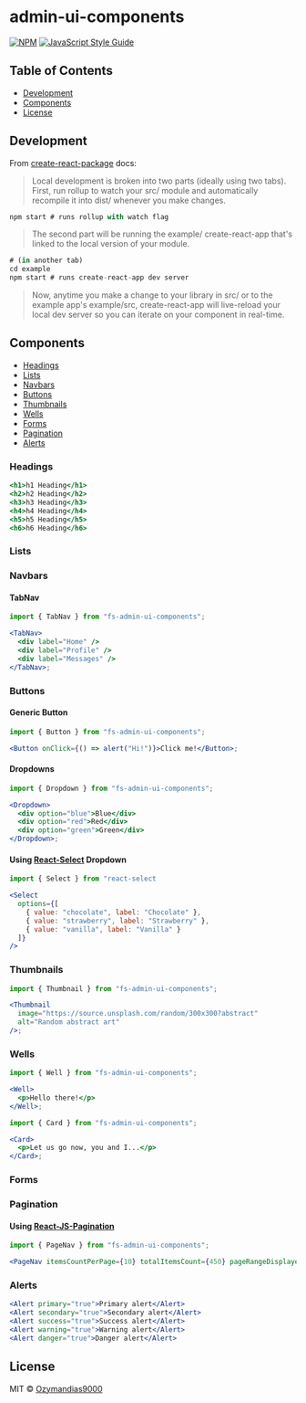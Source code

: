 # admin-ui-components

>

[![NPM](https://img.shields.io/npm/v/fs-admin-ui-components.svg)](https://www.npmjs.com/package/fs-admin-ui-components) [![JavaScript Style Guide](https://img.shields.io/badge/code_style-standard-brightgreen.svg)](https://standardjs.com)

## Table of Contents

- [Development](#development)
- [Components](#components)
- [License](#license)

## Development

From [create-react-package](https://github.com/transitive-bullshit/create-react-library#readme) docs:

> Local development is broken into two parts (ideally using two tabs).
> First, run rollup to watch your src/ module and automatically recompile it into dist/ whenever you make changes.

```jsx
npm start # runs rollup with watch flag
```

> The second part will be running the example/ create-react-app that's linked to the local version of your module.

```jsx
# (in another tab)
cd example
npm start # runs create-react-app dev server
```

> Now, anytime you make a change to your library in src/ or to the example app's example/src, create-react-app will live-reload your local dev server so you can iterate on your component in real-time.

## Components

- [Headings](#headings)
- [Lists](#lists)
- [Navbars](#navbars)
- [Buttons](#buttons)
- [Thumbnails](#thumbnails)
- [Wells](#wells)
- [Forms](#forms)
- [Pagination](#pagination)
- [Alerts](#alerts)

### Headings

```jsx
<h1>h1 Heading</h1>
<h2>h2 Heading</h2>
<h3>h3 Heading</h3>
<h4>h4 Heading</h4>
<h5>h5 Heading</h5>
<h6>h6 Heading</h6>
```

### Lists

### Navbars

#### TabNav

```jsx
import { TabNav } from "fs-admin-ui-components";

<TabNav>
  <div label="Home" />
  <div label="Profile" />
  <div label="Messages" />
</TabNav>;
```

### Buttons

#### Generic Button

```jsx
import { Button } from "fs-admin-ui-components";

<Button onClick={() => alert("Hi!")}>Click me!</Button>;
```

#### Dropdowns

```jsx
import { Dropdown } from "fs-admin-ui-components";

<Dropdown>
  <div option="blue">Blue</div>
  <div option="red">Red</div>
  <div option="green">Green</div>
</Dropdown>;
```

#### Using [React-Select](https://github.com/JedWatson/react-select) Dropdown

```jsx
import { Select } from "react-select

<Select
  options={[
    { value: "chocolate", label: "Chocolate" },
    { value: "strawberry", label: "Strawberry" },
    { value: "vanilla", label: "Vanilla" }
  ]}
/>
```

### Thumbnails

```jsx
import { Thumbnail } from "fs-admin-ui-components";

<Thumbnail
  image="https://source.unsplash.com/random/300x300?abstract"
  alt="Random abstract art"
/>;
```

### Wells

```jsx
import { Well } from "fs-admin-ui-components";

<Well>
  <p>Hello there!</p>
</Well>;
```

```jsx
import { Card } from "fs-admin-ui-components";

<Card>
  <p>Let us go now, you and I...</p>
</Card>;
```

### Forms

### Pagination

#### Using [React-JS-Pagination](https://www.npmjs.com/package/react-js-pagination)

```jsx
import { PageNav } from "fs-admin-ui-components";

<PageNav itemsCountPerPage={10} totalItemsCount={450} pageRangeDisplayed={5} />;
```

### Alerts

```jsx
<Alert primary="true">Primary alert</Alert>
<Alert secondary="true">Secondary alert</Alert>
<Alert success="true">Success alert</Alert>
<Alert warning="true">Warning alert</Alert>
<Alert danger="true">Danger alert</Alert>
```

## License

MIT © [Ozymandias9000](https://github.com/Ozymandias9000)
